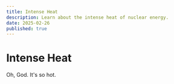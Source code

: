 ```yaml
---
title: Intense Heat
description: Learn about the intense heat of nuclear energy.
date: 2025-02-26
published: true
---
```


# Intense Heat

Oh, God. It's so hot.
